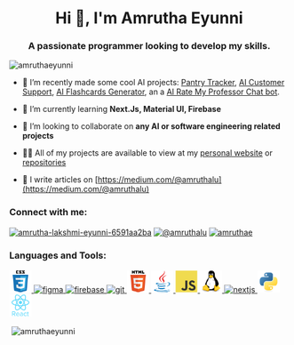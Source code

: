 <h1 align="center">Hi 👋, I'm Amrutha Eyunni</h1>
<h3 align="center">A passionate programmer looking to develop my skills.</h3>

<p align="left"> <img src="https://komarev.com/ghpvc/?username=amruthaeyunni&label=Profile%20views&color=0e75b6&style=flat" alt="amruthaeyunni" /> </p>

- 🔭 I’m recently made some cool AI projects: [Pantry Tracker](https://github.com/amruthaeyunni/pantry-tracker), [AI Customer Support](https://github.com/amruthaeyunni/ai-customer-support), [AI Flashcards Generator](https://github.com/amruthaeyunni/ai-flashcards-saas), an a [AI Rate My Professor Chat bot](https://github.com/amruthaeyunni/ai-rate-my-professor).

- 🌱 I’m currently learning **Next.Js, Material UI, Firebase**

- 👯 I’m looking to collaborate on **any AI or software engineering related projects**

- 👨‍💻 All of my projects are available to view at my [personal website](https://amruthaeyunni.github.io/portfolio/) or [repositories](https://github.com/amruthaeyunni?tab=repositories)

- 📝 I write articles on [https://medium.com/@amruthalu](https://medium.com/@amruthalu)

<h3 align="left">Connect with me:</h3>
<p align="left">
<a href="https://linkedin.com/in/amrutha-lakshmi-eyunni-6591aa2ba" target="blank"><img align="center" src="https://raw.githubusercontent.com/rahuldkjain/github-profile-readme-generator/master/src/images/icons/Social/linked-in-alt.svg" alt="amrutha-lakshmi-eyunni-6591aa2ba" height="30" width="40" /></a>
<a href="https://medium.com/@amruthalu" target="blank"><img align="center" src="https://raw.githubusercontent.com/rahuldkjain/github-profile-readme-generator/master/src/images/icons/Social/medium.svg" alt="@amruthalu" height="30" width="40" /></a>
<a href="https://www.leetcode.com/amruthae" target="blank"><img align="center" src="https://raw.githubusercontent.com/rahuldkjain/github-profile-readme-generator/master/src/images/icons/Social/leet-code.svg" alt="amruthae" height="30" width="40" /></a>
</p>

<h3 align="left">Languages and Tools:</h3>
<p align="left"> <a href="https://www.w3schools.com/css/" target="_blank" rel="noreferrer"> <img src="https://raw.githubusercontent.com/devicons/devicon/master/icons/css3/css3-original-wordmark.svg" alt="css3" width="40" height="40"/> </a> <a href="https://www.figma.com/" target="_blank" rel="noreferrer"> <img src="https://www.vectorlogo.zone/logos/figma/figma-icon.svg" alt="figma" width="40" height="40"/> </a> <a href="https://firebase.google.com/" target="_blank" rel="noreferrer"> <img src="https://www.vectorlogo.zone/logos/firebase/firebase-icon.svg" alt="firebase" width="40" height="40"/> </a> <a href="https://git-scm.com/" target="_blank" rel="noreferrer"> <img src="https://www.vectorlogo.zone/logos/git-scm/git-scm-icon.svg" alt="git" width="40" height="40"/> </a> <a href="https://www.w3.org/html/" target="_blank" rel="noreferrer"> <img src="https://raw.githubusercontent.com/devicons/devicon/master/icons/html5/html5-original-wordmark.svg" alt="html5" width="40" height="40"/> </a> <a href="https://www.java.com" target="_blank" rel="noreferrer"> <img src="https://raw.githubusercontent.com/devicons/devicon/master/icons/java/java-original.svg" alt="java" width="40" height="40"/> </a> <a href="https://developer.mozilla.org/en-US/docs/Web/JavaScript" target="_blank" rel="noreferrer"> <img src="https://raw.githubusercontent.com/devicons/devicon/master/icons/javascript/javascript-original.svg" alt="javascript" width="40" height="40"/> </a> <a href="https://www.linux.org/" target="_blank" rel="noreferrer"> <img src="https://raw.githubusercontent.com/devicons/devicon/master/icons/linux/linux-original.svg" alt="linux" width="40" height="40"/> </a> <a href="https://nextjs.org/" target="_blank" rel="noreferrer"> <img src="https://cdn.worldvectorlogo.com/logos/nextjs-2.svg" alt="nextjs" width="40" height="40"/> </a> <a href="https://www.python.org" target="_blank" rel="noreferrer"> <img src="https://raw.githubusercontent.com/devicons/devicon/master/icons/python/python-original.svg" alt="python" width="40" height="40"/> </a> <a href="https://reactjs.org/" target="_blank" rel="noreferrer"> <img src="https://raw.githubusercontent.com/devicons/devicon/master/icons/react/react-original-wordmark.svg" alt="react" width="40" height="40"/> </a> </p>

<p>&nbsp;<img align="center" src="https://github-readme-stats.vercel.app/api?username=amruthaeyunni&show_icons=true&locale=en" alt="amruthaeyunni" /></p>
